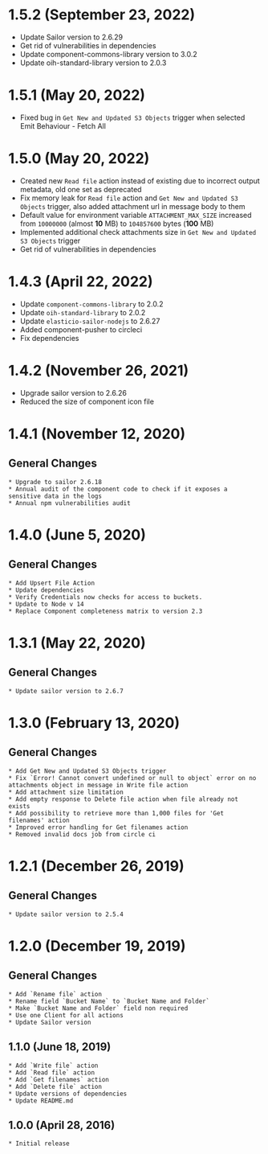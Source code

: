 # 1.5.2 (September 23, 2022)

* Update Sailor version to 2.6.29
* Get rid of vulnerabilities in dependencies
* Update component-commons-library version to 3.0.2
* Update oih-standard-library version to 2.0.3

# 1.5.1 (May 20, 2022)
* Fixed bug in `Get New and Updated S3 Objects` trigger when selected Emit Behaviour - Fetch All

# 1.5.0 (May 20, 2022)
* Created new `Read file` action instead of existing due to incorrect output metadata, old one set as deprecated 
* Fix memory leak for `Read file` action and `Get New and Updated S3 Objects` trigger, also added attachment url in message body to them
* Default value for environment variable `ATTACHMENT_MAX_SIZE` increased from `10000000` (almost **10** MB) to `104857600` bytes (**100** MB)
* Implemented additional check attachments size  in `Get New and Updated S3 Objects` trigger
* Get rid of vulnerabilities in dependencies

# 1.4.3 (April 22, 2022)
* Update `component-commons-library` to 2.0.2
* Update `oih-standard-library` to 2.0.2
* Update `elasticio-sailor-nodejs` to 2.6.27
* Added component-pusher to circleci
* Fix dependencies

# 1.4.2 (November 26, 2021)

* Upgrade sailor version to 2.6.26
* Reduced the size of component icon file

# 1.4.1 (November 12, 2020)

## General Changes
    * Upgrade to sailor 2.6.18
    * Annual audit of the component code to check if it exposes a sensitive data in the logs
    * Annual npm vulnerabilities audit

# 1.4.0 (June 5, 2020)

## General Changes
    * Add Upsert File Action
    * Update dependencies
    * Verify Credentials now checks for access to buckets.
    * Update to Node v 14
    * Replace Component completeness matrix to version 2.3


# 1.3.1 (May 22, 2020)

## General Changes
    * Update sailor version to 2.6.7

# 1.3.0 (February 13, 2020)

## General Changes
    * Add Get New and Updated S3 Objects trigger
    * Fix `Error! Cannot convert undefined or null to object` error on no attachments object in message in Write file action
    * Add attachment size limitation
    * Add empty response to Delete file action when file already not exists
    * Add possibility to retrieve more than 1,000 files for 'Get filenames' action
    * Improved error handling for Get filenames action
    * Removed invalid docs job from circle ci
    
# 1.2.1 (December 26, 2019)

## General Changes
    * Update sailor version to 2.5.4
    
# 1.2.0 (December 19, 2019)

## General Changes
    * Add `Rename file` action
    * Rename field `Bucket Name` to `Bucket Name and Folder`
    * Make `Bucket Name and Folder` field non required
    * Use one Client for all actions
    * Update Sailor version

## 1.1.0 (June 18, 2019)

    * Add `Write file` action
    * Add `Read file` action
    * Add `Get filenames` action
    * Add `Delete file` action
    * Update versions of dependencies
    * Update README.md

## 1.0.0 (April 28, 2016)

    * Initial release
